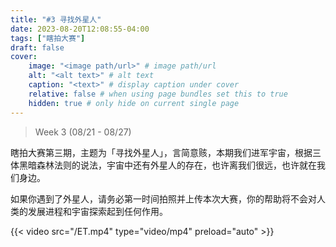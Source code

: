 ```yaml
---
title: "#3 寻找外星人"
date: 2023-08-20T12:08:55-04:00
tags: ["瞎拍大赛"]
draft: false
cover:
    image: "<image path/url>" # image path/url
    alt: "<alt text>" # alt text
    caption: "<text>" # display caption under cover
    relative: false # when using page bundles set this to true
    hidden: true # only hide on current single page
---
```

>Week 3 (08/21 - 08/27)

瞎拍大赛第三期，主题为「寻找外星人」，言简意赅，本期我们进军宇宙，根据三体黑暗森林法则的说法，宇宙中还有外星人的存在，也许离我们很远，也许就在我们身边。

如果你遇到了外星人，请务必第一时间拍照并上传本次大赛，你的帮助将不会对人类的发展进程和宇宙探索起到任何作用。

{{< video src="/ET.mp4" type="video/mp4" preload="auto" >}}